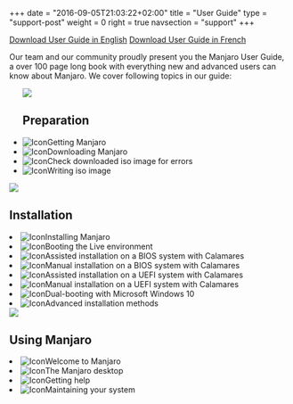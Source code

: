 +++
date = "2016-09-05T21:03:22+02:00"
title = "User Guide"
type = "support-post"
weight = 0
right = true
navsection = "support"
+++

<p class="text-center">
  <a href="https://de.osdn.net/projects/manjaro/storage/Manjaro-User-Guide.pdf" class="btn btn-success btn-xl" >Download User Guide in English</a>
  <a href="https://de.osdn.net/projects/manjaro/storage/Manjaro-User-Guide-French.pdf" class="btn btn-success btn-xl" >Download User Guide in French</a>
<p>
<div class="row">
  <p class="col-md-10 offset-md-1 offset-xl-2 col-xl-8">Our team and our community proudly present you the Manjaro User Guide, a over 100 page long book with everything new and advanced users can know about Manjaro. We cover following topics in our guide:
  </p>
</div>
<div class="row">
  <ul class="col-md-6 col-xl-4 list-group">
    <img class="xl-icon ml-auto mr-auto" src="/img/actions/download.svg">
    <h2>Preparation</h2>
    <li class="list-group-item"><img src="/img/actions/information.svg" alt="Icon" class="sm-icon"/>Getting Manjaro</li>
    <li class="list-group-item"><img src="/img/actions/information.svg" alt="Icon" class="sm-icon"/>Downloading Manjaro</li>
    <li class="list-group-item"><img src="/img/actions/information.svg" alt="Icon" class="sm-icon"/>Check downloaded iso image for errors</li>
    <li class="list-group-item"><img src="/img/actions/information.svg" alt="Icon" class="sm-icon"/>Writing iso image</li> 
 </ul>
<div class="col-md-6 col-xl-4 list-group">
    <img class="xl-icon ml-auto mr-auto" src="/img/actions/install.svg">
    <h2>Installation</h2>
   <li class="list-group-item"><img src="/img/actions/information.svg" alt="Icon" class="sm-icon"/>Installing Manjaro</li>
   <li class="list-group-item"><img src="/img/actions/information.svg" alt="Icon" class="sm-icon"/>Booting the Live environment</li>
   <li class="list-group-item"><img src="/img/actions/information.svg" alt="Icon" class="sm-icon"/>Assisted installation on a BIOS system with Calamares</li>
   <li class="list-group-item"><img src="/img/actions/information.svg" alt="Icon" class="sm-icon"/>Manual installation on a BIOS system with Calamares</li>
   <li class="list-group-item"><img src="/img/actions/information.svg" alt="Icon" class="sm-icon"/>Assisted installation on a UEFI system with Calamares</li>
   <li class="list-group-item"><img src="/img/actions/information.svg" alt="Icon" class="sm-icon"/>Manual installation on a UEFI system with Calamares</li>
   <li class="list-group-item"><img src="/img/actions/information.svg" alt="Icon" class="sm-icon"/>Dual-booting with Microsoft Windows 10</li>
   <li class="list-group-item"><img src="/img/actions/information.svg" alt="Icon" class="sm-icon"/>Advanced installation methods</li>
</div>
<div class="col-md-6 col-xl-4 list-group">
    <img class="xl-icon ml-auto mr-auto" src="/img/try/install.svg">
    <h2>Using Manjaro</h2>
   <li class="list-group-item"><img src="/img/actions/information.svg" alt="Icon" class="sm-icon"/>Welcome to Manjaro</li>
   <li class="list-group-item"><img src="/img/actions/information.svg" alt="Icon" class="sm-icon"/>The Manjaro desktop</li>
   <li class="list-group-item"><img src="/img/actions/information.svg" alt="Icon" class="sm-icon"/>Getting help</li>
   <li class="list-group-item"><img src="/img/actions/information.svg" alt="Icon" class="sm-icon"/>Maintaining your system</li>
</div>
</div>